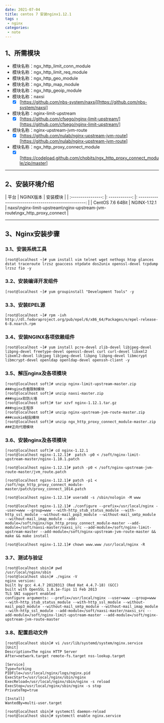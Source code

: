 ```yaml
---
date: 2021-07-04
title: centos 7 安装nginx1.12.1
tags :
 - nginx
categories:
 - note
---
```


## 1、所需模块
- 模块名称：ngx_http_limit_conn_module
- 模块名称：ngx_http_limit_req_module
- 模块名称：ngx_http_geo_module
- 模块名称：ngx_http_map_module
- 模块名称：ngx_http_geoip_module
- 模块名称：naxsi
	- [x] [https://github.com/nbs-system/naxsi][https://github.com/nbs-system/naxsi]
- 模块名称：nginx-limit-upstream
	- [x] [https://github.com/cfsego/nginx-limit-upstream/][https://github.com/cfsego/nginx-limit-upstream/]
- 模块名称：nginx-upstream-jvm-route
	- [x] [https://github.com/nulab/nginx-upstream-jvm-route][https://github.com/nulab/nginx-upstream-jvm-route]
- 模块名称：ngx_http_proxy_connect_module
	- [x] [https://codeload.github.com/chobits/ngx_http_proxy_connect_module/zip/master]
---
<!--more-->

## 2、安装环境介绍
| 平台             | NGINX版本    | 安装模块                                            |
| :----------------: |: ------------: |: ---------------------------------------------------: |
| CentOS 7.6 64Bit | NGINX-1.12.1 | naxsi\nginx-limit-upstream\nginx-upstream-jvm-route\ngx_http_proxy_connect |

---

## 3、Nginx安装步骤
### 3.1、安装系统工具
```shell
[root@localhost ~]# yum install vim telnet wget nethogs htop glances dstat traceroute lrzsz goaccess ntpdate dos2unix openssl-devel tcpdump lrzsz fio -y
```

### 3.2、安装编译开发组件
```shell
[root@localhost ~]# yum groupinstall "Development Tools" -y
```

### 3.3、安装EPEL源
```shell
[root@localhost ~]# rpm -ivh http://dl.fedoraproject.org/pub/epel/6/x86_64/Packages/e/epel-release-6-8.noarch.rpm
```

### 3.4、安装NGINX各项依赖组件
```shell
[root@localhost ~]# yum install pcre-devel zlib-devel libjpeg-devel libpng-devel freetype-devel openssl-devel curl curl-devel libxml2 libxml2-devel libjpeg libjpeg-devel libpng libpng-devel libmcrypt libmcrypt-devel openldap openldap-devel openssh-client -y
```


### 3.5、解压nginx及各项模块
```shell
[root@localhost soft]# unzip nginx-limit-upstream-master.zip
###nginx负载限制模块
[root@localhost soft]# unzip naxsi-master.zip
###nginx软防火墙
[root@localhost soft]# tar xzvf nginx-1.12.1.tar.gz
###nginx主程序
[root@localhost soft]# unzip nginx-upstream-jvm-route-master.zip
###cookie粘贴模块
[root@localhost soft]# unzip ngx_http_proxy_connect_module-master.zip
###正向代理模块
```

### 3.6、安装nginx及各项模块
```shell
[root@localhost soft]# cd nginx-1.12.1
[root@localhost nginx-1.12.1]#  patch -p0 < /soft/nginx-limit-upstream-master/nginx-1.10.1.patch

[root@localhost nginx-1.12.1]# patch -p0 < /soft/nginx-upstream-jvm-route-master/jvm_route.patch

[root@localhost nginx-1.12.1]# patch -p1 < /soft/ngx_http_proxy_connect_module-master/patch/proxy_connect_1014.patch

[root@localhost nginx-1.12.1]# useradd -s /sbin/nologin -M www

[root@localhost nginx-1.12.1]# ./configure --prefix=/usr/local/nginx --user=www --group=www --with-http_stub_status_module --with-http_ssl_module --without-mail_pop3_module --without-mail_smtp_module --without-mail_imap_module --add-module=/soft/nginx/ngx_http_proxy_connect_module-master --add-module=/soft/naxsi-master/naxsi_src --add-module=/soft/nginx-limit-upstream-master --add-module=/soft/nginx-upstream-jvm-route-master && make && make install

[root@localhost nginx-1.12.1]# chown www.www /usr/local/nginx -R
```

### 3.7、测试与验证
```shell
[root@localhost sbin]# pwd
/usr/local/nginx/sbin
[root@localhost sbin]# ./nginx -V
nginx version: 
built by gcc 4.4.7 20120313 (Red Hat 4.4.7-18) (GCC) 
built with OpenSSL 1.0.1e-fips 11 Feb 2013
TLS SNI support enabled
configure arguments: --prefix=/usr/local/nginx --user=www --group=www --with-http_stub_status_module --with-http_ssl_module --without-mail_pop3_module --without-mail_smtp_module --without-mail_imap_module --with-http_ssl_module --add-module=/soft/naxsi-master/naxsi_src --add-module=/soft/nginx-limit-upstream-master --add-module=/soft/nginx-upstream-jvm-route-master
```

### 3.8、配置启动文件
```shell
[root@localhost sbin]# vi /usr/lib/systemd/system/nginx.service
[Unit]
Description=The nginx HTTP Server
After=network.target remote-fs.target nss-lookup.target

[Service]
Type=forking
PIDFile=/usr/local/nginx/logs/nginx.pid
ExecStart=/usr/local/nginx/sbin/nginx
ExecReload=/usr/local/nginx/sbin/nginx -s reload
ExecStop=/usr/local/nginx/sbin/nginx -s stop
PrivateTmp=true

[Install]
WantedBy=multi-user.target

[root@localhost sbin]# systemctl daemon-reload
[root@localhost sbin]# systemctl enable nginx.service
```
